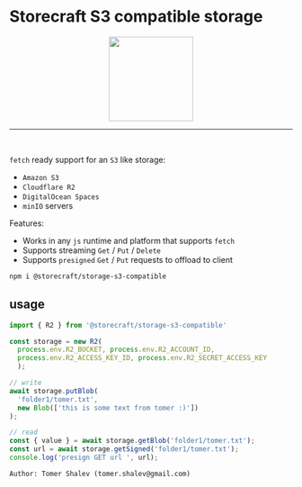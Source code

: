 # Storecraft S3 compatible storage

<div style="text-align:center">
  <img src='https://storecraft.app/storecraft-color.svg' 
       height='150px' />
</div><hr/><br/>

`fetch` ready support for an `S3` like storage:
- `Amazon S3`
- `Cloudflare R2`
- `DigitalOcean Spaces`
- `minIO` servers

Features:
- Works in any `js` runtime and platform that supports `fetch`
- Supports streaming `Get` / `Put` / `Delete`
- Supports `presigned` `Get` / `Put` requests to offload to client

```bash
npm i @storecraft/storage-s3-compatible
```

## usage

```js
import { R2 } from '@storecraft/storage-s3-compatible'

const storage = new R2(
  process.env.R2_BUCKET, process.env.R2_ACCOUNT_ID, 
  process.env.R2_ACCESS_KEY_ID, process.env.R2_SECRET_ACCESS_KEY
  );

// write
await storage.putBlob(
  'folder1/tomer.txt', 
  new Blob(['this is some text from tomer :)'])
);

// read
const { value } = await storage.getBlob('folder1/tomer.txt');
const url = await storage.getSigned('folder1/tomer.txt');
console.log('presign GET url ', url);

```

```text
Author: Tomer Shalev (tomer.shalev@gmail.com)
```